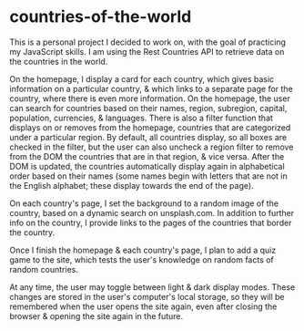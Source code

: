 ﻿# countries-of-the-world
This is a personal project I decided to work on, with the goal of practicing my JavaScript skills. I am using the Rest Countries API to retrieve data on the countries in the world. 

On the homepage, I display a card for each country, which gives basic information on a particular country, & which links to a separate page for the country, where there is even more information. On the homepage, the user can search for countries based on their names, region, subregion, capital, population, currencies, & languages. There is also a filter function that displays on or removes from the homepage, countries that are categorized under a particular region. By default, all countries display, so all boxes are checked in the filter, but the user can also uncheck a region filter to remove from the DOM the countries that are in that region, & vice versa. After the DOM is updated, the countries automatically display again in alphabetical order based on their names (some names begin with letters that are not in the English alphabet; these display towards the end of the page).

On each country's page, I set the background to a random image of the country, based on a dynamic search on unsplash.com. In addition to further info on the country, I provide links to the pages of the countries that border the country.

Once I finish the homepage & each country's page, I plan to add a quiz game to the site, which tests the user's knowledge on random facts of random countries.

At any time, the user may toggle between light & dark display modes. These changes are stored in the user's computer's local storage, so they will be remembered when the user opens the site again, even after closing the browser & opening the site again in the future.
